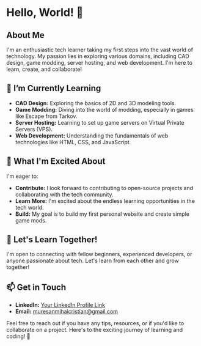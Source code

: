 # Hello, World! 👋

## About Me

I'm an enthusiastic tech learner taking my first steps into the vast world of technology. My passion lies in exploring various domains, including CAD design, game modding, server hosting, and web development. I'm here to learn, create, and collaborate!

## 🌱 I’m Currently Learning

- **CAD Design:** Exploring the basics of 2D and 3D modeling tools.
- **Game Modding:** Diving into the world of modding, especially in games like Escape from Tarkov.
- **Server Hosting:** Learning to set up game servers on Virtual Private Servers (VPS).
- **Web Development:** Understanding the fundamentals of web technologies like HTML, CSS, and JavaScript.

## 🚀 What I'm Excited About

I'm eager to:

- **Contribute:** I look forward to contributing to open-source projects and collaborating with the tech community.
- **Learn More:** I'm excited about the endless learning opportunities in the tech world.
- **Build:** My goal is to build my first personal website and create simple game mods.

## 🤝 Let's Learn Together!

I'm open to connecting with fellow beginners, experienced developers, or anyone passionate about tech. Let's learn from each other and grow together!

## 📫 Get in Touch

- **LinkedIn:** [Your LinkedIn Profile Link](www.linkedin.com/in/mihai-cristian-muresan)
- **Email:** muresanmihaicristian@gmail.com

Feel free to reach out if you have any tips, resources, or if you'd like to collaborate on a project. Here's to the exciting journey of learning and coding! 🌟
